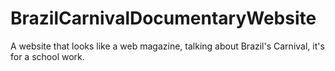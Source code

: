 # BrazilCarnivalDocumentaryWebsite
 A website that looks like a web magazine, talking about Brazil's Carnival, it's for a school work.
